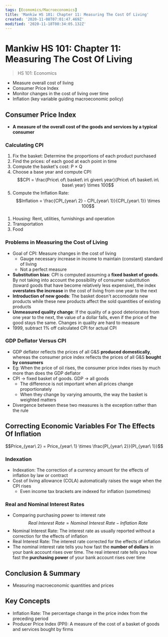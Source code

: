 ```yaml
---
tags: [Economics/Macroeconomics]
title: 'Mankiw HS 101: Chapter 11: Measuring The Cost Of Living'
created: '2020-11-08T07:01:47.469Z'
modified: '2020-11-18T08:34:05.132Z'
---
```


# Mankiw HS 101: Chapter 11: Measuring The Cost Of Living

> HS 101: Economics

 - Measure overall cost of living
 - Consumer Price Index
 - Monitor changes in the cost of living over time
 - Inflation (key variable guiding macroeconomic policy)

## Consumer Price Index

 - **A measure of the overall cost of the goods and services by a typical consumer**

### Calculating CPI

 1. Fix the basket: Determine the proportions of each product purchased
 2. Find the prices: of each good at each point in time
 3. Compute the basket's cost: P $\times$ Q
 4. Choose a base year and compute CPI: $$CPI = \frac{Price\ of\ basket\ in\ given\ year}{Price\ of\ basket\ in\ base\ year} \times 100$$
 5. Compute the Inflation Rate: $$Inflation = \frac{CPI_{year\ 2} - CPI_{year\ 1}}{CPI_{year\ 1}} \times 100$$
###
 1. Housing: Rent, utilities, furnishings and operation
 2. Transportation
 3. Food

### Problems in Measuring the Cost of Living

 - Goal of CPI: Measure changes in the cost of living
   - Gauge necessary increase in income to maintain (constant) standard of living
   - Not a perfect measure
 - **Substitution bias**: CPI is computed assuming a **fixed basket of goods**. By not taking into account the possibility of consumer substitution (toward goods that have become relatively less expensive), the index **overstates the increase** in the cost of living from one year to the next
 - **Introduction of new goods**: The basket doesn't accomodate new products while these new products affect the sold quantities of existing products
 - **Unmeasured quality change**: If the quality of a good deteriorates from one year to the next, the value of a dollar falls, even if the price of the good stays the same. Changes in quality are hard to measure
 - 1999, subtract 1% off calculated CPI for actual CPI

### GDP Deflator Versus CPI

 -  GDP deflator reflects the prices of all G&S **produced domestically**, whereas the consumer price index reflects the prices of all G&S **bought by consumers**
   - Eg: When the price of oil rises, the consumer price index rises by much more than does the GDP deflator 
 - CPI $\rightarrow$ fixed basket of goods. GDP $\rightarrow$ all goods
   - The difference is not important when all prices change proportionately
   - When they change by varying amounts, the way the basket is weighted matters
 - Divergence between these two measures is the exception rather than the rule

## Correcting Economic Variables For The Effects Of Inflation

$$Price_{year\ 2} = Price_{year\ 1} \times \frac{PI_{year\ 2}}{PI_{year\ 1}}$$

### Indexation

 - Indexation: The correction of a currency amount for the effects of inflation by law or contract
 - Cost of living allowance (COLA) automatically raises the wage when the CPI rises
   - Even income tax brackets are indexed for inflation (sometimes)

### Real and Nominal Interest Rates

 - Comparing purchasing power to interest rate
 $$Real\ Interest\ Rate = Nominal\ Interest\ Rate - Inflation\ Rate$$
 - Nominal Interest Rate: The interest rate as usually reported without a correction for the effects of inflation
 - Real Interest Rate: The interest rate corrected for the effects of inflation
 - The nominal interest rate tells you how fast the **number of dollars** in your bank account rises over time. The real interest rate tells you how fast the **purchasing power** of your bank account rises over time

## Conclusion & Summary

 - Measuring macroeconomic quantities and prices

## Key Concepts

 - Inflation Rate: The percentage change in the price index from the preceding period
 - Producer Price Index (PPI): A measure of the cost of a basket of goods and services bought by firms

